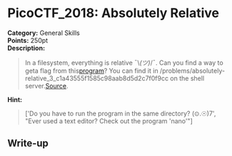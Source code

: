<!-- This markdown file is writeup template. -->

# PicoCTF_2018:  Absolutely Relative

**Category:** General Skills  
**Points:** 250pt  
**Description:**

> In a filesystem, everything is relative ¯\\_(ツ)_/¯. Can you find a way to geta flag from this[program](//2018shell2.picoctf.com/static/98958c74ab303d4e2cdfa8dfde23e7a7/absolutely-relative)? You can find it in /problems/absolutely-relative_3_c1a43555f1585c98aab8d5d2c7f0f9cc on the shell server.[Source](//2018shell2.picoctf.com/static/98958c74ab303d4e2cdfa8dfde23e7a7/absolutely-relative.c).

**Hint:**

> ['Do you have to run the program in the same directory? (⊙.☉)7', "Ever used a text editor? Check out the program 'nano'"]

## Write-up